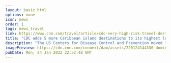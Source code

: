 ```yaml
---
layout: basic.html
options: none
icon: news
order: 1
tags: news_travel
link: https://www.cnn.com/travel/article/cdc-very-high-risk-travel-destinations-january-24/index.html
title: "CDC adds 5 more Caribbean island destinations to its highest level of travel risk"
description: "The US Centers for Disease Control and Prevention moved five Caribbean island destinations into its highest-risk travel category for Covid-19 on Monday."
imagePreview: https://cdn.cnn.com/cnnnext/dam/assets/220124144330-dominican-republic-punta-cana-january-2022-video-synd-2.jpg
pubDate: Mon, 24 Jan 2022 22:52:48 GMT
---
```

